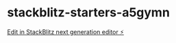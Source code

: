 # stackblitz-starters-a5gymn

[Edit in StackBlitz next generation editor ⚡️](https://stackblitz.com/~/github.com/mohamad-ali-asnawi-93/stackblitz-starters-a5gymn)
